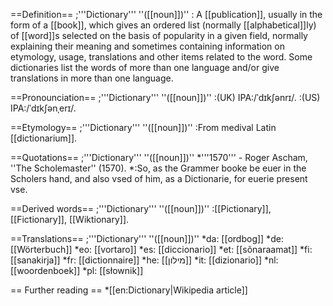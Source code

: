 ==Definition==
;'''Dictionary''' ''([[noun]])''
: A [[publication]], usually in the form of a [[book]], which gives an ordered list (normally [[alphabetical]]ly) of [[word]]s selected on the basis of popularity in a given field, normally explaining their meaning and sometimes containing information on etymology, usage, translations and other items related to the word. Some dictionaries list the words of more than one language and/or give translations in more than one language.


==Pronounciation==
;'''Dictionary''' ''([[noun]])''
:(UK) IPA:/ˈdɪkʃənrɪ/. 
:(US) IPA:/ˈdɪkʃənˌerɪ/. 

==Etymology==
;'''Dictionary''' ''([[noun]])''
:From medival Latin [[dictionarium]].

==Quotations==
;'''Dictionary''' ''([[noun]])'' 
*'''1570''' - Roger Ascham, ''The Scholemaster'' (1570).
*:So, as the Grammer booke be euer in the Scholers hand, and also vsed of him, as a Dictionarie, for euerie present vse.

==Derived words==
;'''Dictionary''' ''([[noun]])'' 
:[[Pictionary]], [[Fictionary]], [[Wiktionary]].

==Translations==
;'''Dictionary''' ''([[noun]])''
*da: [[ordbog]]
*de: [[Wörterbuch]]
*eo: [[vortaro]]
*es: [[diccionario]]
*et: [[sõnaraamat]]
*fi: [[sanakirja]]
*fr: [[dictionnaire]]
*he: [[מילון]]
*it: [[dizionario]]
*nl: [[woordenboek]]
*pl: [[słownik]]

== Further reading ==
*[[en:Dictionary|Wikipedia article]]